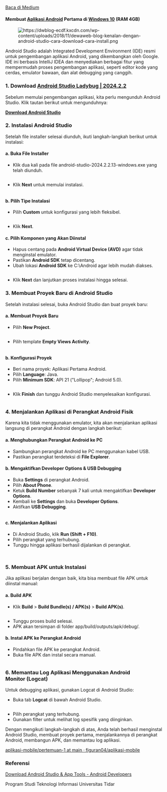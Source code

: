 <!--START_SECTION:medium-->
[Baca di Medium](https://medium.com/@dikaelsaputra/instalasi-android-studio-di-windows-89c66a7fb97e?source=rss-272e0aace4a6------2)

<h4>Membuat <a href="https://medium.com/u/e91c354ab4b5">Aplikasi Android</a> Pertama di <a href="https://medium.com/u/cfaa76168090">Windows 10</a> (RAM 4GB)</h4><figure><img alt="https://dwblog-ecdf.kxcdn.com/wp-content/uploads/2018/11/dewaweb-blog-kenalan-dengan-android-studio-cara-download-cara-install.png" src="https://cdn-images-1.medium.com/max/768/1*8gYkBEPUwlty9ELukqnbGQ.png" /></figure><p>Android Studio adalah Integrated Development Environment (IDE) resmi untuk pengembangan aplikasi Android, yang dikembangkan oleh Google. IDE ini berbasis IntelliJ IDEA dan menyediakan berbagai fitur yang mempermudah proses pengembangan aplikasi, seperti editor kode yang cerdas, emulator bawaan, dan alat debugging yang canggih.</p><h3>1. Download <a href="https://androidstudio.googleblog.com/2025/01/android-studio-ladybug-feature-drop.html">Android Studio Ladybug | 2024.2.2</a></h3><p>Sebelum memulai pengembangan aplikasi, kita perlu mengunduh Android Studio. Klik tautan berikut untuk mengunduhnya:</p><p><a href="https://redirector.gvt1.com/edgedl/android/studio/install/2024.2.2.13/android-studio-2024.2.2.13-windows.exe"><strong>Download Android Studio</strong></a></p><h3>2. Instalasi Android Studio</h3><p>Setelah file installer selesai diunduh, ikuti langkah-langkah berikut untuk instalasi:</p><h4>a. Buka File Installer</h4><ul><li>Klik dua kali pada file android-studio-2024.2.2.13-windows.exe yang telah diunduh.</li></ul><figure><img alt="" src="https://cdn-images-1.medium.com/max/768/1*1FTvej_t5TyacQKBVd86mQ.png" /></figure><ul><li>Klik <strong>Next</strong> untuk memulai instalasi.</li></ul><figure><img alt="" src="https://cdn-images-1.medium.com/max/768/1*61FojvuzmzW4Egk-4Oi96A.png" /></figure><h4>b. Pilih Tipe Instalasi</h4><ul><li>Pilih <strong>Custom</strong> untuk konfigurasi yang lebih fleksibel.</li></ul><figure><img alt="" src="https://cdn-images-1.medium.com/max/768/1*k-AQj61LwI9PB4TOYig5AA.png" /></figure><ul><li>Klik <strong>Next</strong>.</li></ul><h4>c. Pilih Komponen yang Akan Diinstal</h4><ul><li>Hapus centang pada <strong>Android Virtual Device (AVD)</strong> agar tidak menginstal emulator.</li><li>Pastikan <strong>Android SDK</strong> tetap dicentang.</li><li>Ubah lokasi <strong>Android SDK</strong> ke C:\Android agar lebih mudah diakses.</li></ul><figure><img alt="" src="https://cdn-images-1.medium.com/max/768/1*uXXf3FNIVqUWh1ricefIcQ.png" /></figure><ul><li>Klik <strong>Next</strong> dan lanjutkan proses instalasi hingga selesai.</li></ul><h3>3. Membuat Proyek Baru di Android Studio</h3><p>Setelah instalasi selesai, buka Android Studio dan buat proyek baru:</p><h4>a. Membuat Proyek Baru</h4><ul><li>Pilih <strong>New Project</strong>.</li></ul><figure><img alt="" src="https://cdn-images-1.medium.com/max/768/1*M5WDSKug05htb3EYTgM82A.png" /></figure><ul><li>Pilih template <strong>Empty Views Activity</strong>.</li></ul><figure><img alt="" src="https://cdn-images-1.medium.com/max/768/1*dj-Zb2UwRLXZGLXBXpJk7g.png" /></figure><h4>b. Konfigurasi Proyek</h4><ul><li>Beri nama proyek: Aplikasi Pertama Android.</li><li>Pilih <strong>Language</strong>: Java.</li><li>Pilih <strong>Minimum SDK</strong>: API 21 ("Lollipop"; Android 5.0).</li></ul><figure><img alt="" src="https://cdn-images-1.medium.com/max/768/1*r1hnYXXffPwj8aaETHqKgQ.png" /></figure><ul><li>Klik <strong>Finish</strong> dan tunggu Android Studio menyelesaikan konfigurasi.</li></ul><figure><img alt="" src="https://cdn-images-1.medium.com/max/768/1*s4mILo_wGoP5rWX3VcZF3g.png" /></figure><h3>4. Menjalankan Aplikasi di Perangkat Android Fisik</h3><p>Karena kita tidak menggunakan emulator, kita akan menjalankan aplikasi langsung di perangkat Android dengan langkah berikut:</p><h4>a. Menghubungkan Perangkat Android ke PC</h4><ul><li>Sambungkan perangkat Android ke PC menggunakan kabel USB.</li><li>Pastikan perangkat terdeteksi di <strong>File Explorer</strong>.</li></ul><h4>b. Mengaktifkan Developer Options & USB Debugging</h4><ul><li>Buka <strong>Settings</strong> di perangkat Android.</li><li>Pilih <strong>About Phone</strong>.</li><li>Ketuk <strong>Build Number</strong> sebanyak 7 kali untuk mengaktifkan <strong>Developer Options</strong>.</li><li>Kembali ke <strong>Settings</strong> dan buka <strong>Developer Options</strong>.</li><li>Aktifkan <strong>USB Debugging</strong>.</li></ul><figure><img alt="" src="https://cdn-images-1.medium.com/max/441/1*VTKczSqeovIQKTjXJ5teTA.png" /></figure><h4>c. Menjalankan Aplikasi</h4><ul><li>Di Android Studio, klik <strong>Run (Shift + F10)</strong>.</li><li>Pilih perangkat yang terhubung.</li><li>Tunggu hingga aplikasi berhasil dijalankan di perangkat.</li></ul><figure><img alt="" src="https://cdn-images-1.medium.com/max/768/1*2_X3wuq4EWicJPGR1GHjlQ.png" /></figure><figure><img alt="" src="https://cdn-images-1.medium.com/max/439/1*XZyC1n6PJEkS-OaG5CVAOQ.png" /></figure><h3>5. Membuat APK untuk Instalasi</h3><p>Jika aplikasi berjalan dengan baik, kita bisa membuat file APK untuk diinstal manual:</p><h4>a. Build APK</h4><ul><li>Klik <strong>Build</strong> > <strong>Build Bundle(s) / APK(s)</strong> > <strong>Build APK(s)</strong>.</li></ul><figure><img alt="" src="https://cdn-images-1.medium.com/max/768/1*pAv7FBzEiIjsiPdPkOphcQ.png" /></figure><ul><li>Tunggu proses build selesai.</li><li>APK akan tersimpan di folder app/build/outputs/apk/debug/.</li></ul><h4>b. Instal APK ke Perangkat Android</h4><ul><li>Pindahkan file APK ke perangkat Android.</li><li>Buka file APK dan instal secara manual.</li></ul><figure><img alt="" src="https://cdn-images-1.medium.com/max/445/1*VSczjtySdlvKMMx5Q2TO3w.png" /></figure><h3>6. Memantau Log Aplikasi Menggunakan Android Monitor (Logcat)</h3><p>Untuk debugging aplikasi, gunakan Logcat di Android Studio:</p><ul><li>Buka tab <strong>Logcat</strong> di bawah Android Studio.</li></ul><figure><img alt="" src="https://cdn-images-1.medium.com/max/768/1*bR29Y46yBaMQKlG_4lquFw.png" /></figure><ul><li>Pilih perangkat yang terhubung.</li><li>Gunakan filter untuk melihat log spesifik yang diinginkan.</li></ul><p>Dengan mengikuti langkah-langkah di atas, Anda telah berhasil menginstal Android Studio, membuat proyek pertama, menjalankannya di perangkat Android, membangun APK, dan memantau log aplikasi.</p><p><a href="https://github.com/figuran04/aplikasi-mobile/tree/main/pertemuan-1">aplikasi-mobile/pertemuan-1 at main · figuran04/aplikasi-mobile</a></p><h3>Referensi</h3><p><a href="https://developer.android.com/studio">Download Android Studio & App Tools - Android Developers</a></p><p>Program Studi Teknologi Informasi Universitas Tidar</p><img alt="" height="1" src="https://medium.com/_/stat?event=post.clientViewed&referrerSource=full_rss&postId=89c66a7fb97e" width="1" />
<!--END_SECTION:medium-->
